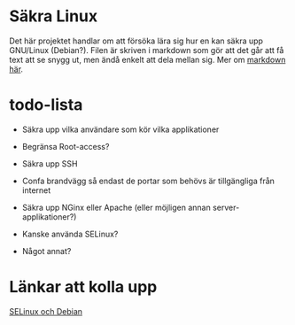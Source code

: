 # Säkra Linux
Det här projektet handlar om att försöka lära sig hur en kan säkra upp GNU/Linux (Debian?).
Filen är skriven i markdown som gör att det går att få text att se snygg ut, men ändå enkelt att dela mellan sig. Mer om [markdown här](https://github.com/adam-p/markdown-here/wiki/Markdown-Here-Cheatsheet).

# todo-lista
- Säkra upp vilka användare som kör vilka applikationer
- Begränsa Root-access?
- Säkra upp SSH
- Confa brandvägg så endast de portar som behövs är tillgängliga från internet
- Säkra upp NGinx eller Apache (eller möjligen annan server-applikationer?)
- Kanske använda SELinux?  

- Något annat?

# Länkar att kolla upp
[SELinux och Debian](https://wiki.debian.org/SELinux)

